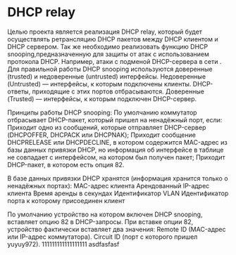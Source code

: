 # DHCP relay
  Целью проекта является реализация DHCP relay, который будет осуществлять ретрансляцию DHCP пакетов между DHCP клиентом и DHCP сервером.
Так же необходимо реализовать функцию DHCP snooping,предназначенную для защиты от атак с использованием протокола DHCP. Например, атаки 
с подменой DHCP-сервера в сети . 
Для правильной работы DHCP snooping используются доверенные (trusted) и недоверенные (untrusted) интерфейсы. Недоверенные (Untrusted) 
— интерфейсы, к которым подключены клиенты. DHCP-ответы, приходящие с этих портов отбрасываются. Доверенные (Trusted) — интерфейсы, 
к которым подключен DHCP-сервер.

  Принципы работы DHCP snooping:
    По умолчанию коммутатор отбрасывает DHCP-пакет, который пришел на ненадёжный порт, если:
      Приходит одно из сообщений, которые отправляет DHCP-сервер (DHCPOFFER, DHCPACK или DHCPNAK);
      Приходит сообщение DHCPRELEASE или DHCPDECLINE, в котором содержится MAC-адрес из базы данных привязки DHCP, но информация 
      об интерфейсе в таблице не совпадает с интерфейсом, на котором был получен пакет;
      Приходит DHCP-пакет, в котором есть опция 82.
		
  В базе данных привязки DHCP хранятся (информация хранится только о ненадёжных портах):
    MAC-адрес клиента
    Арендованный IP-адрес клиента
    Время аренды в секундах
    Идентификатор VLAN
    Идентификатор порта к которому присоединен клиент

По умолчанию устройство на котором включен DHCP snooping, вставляет опцию 82 в DHCP-запросы. 
При вставке опции 82, устройство фактически вставляет два значения:
  Remote ID (MAC-адрес или IP-адрес коммутатора). 
  Circuit ID (порт с которого пришел yuyuy972). 111111111111111111
asdfasfasf